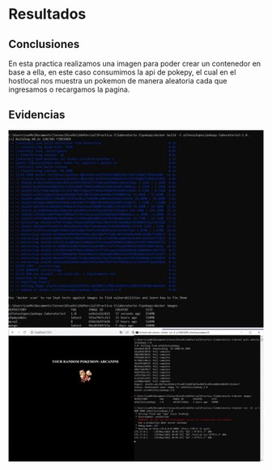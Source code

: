 # Resultados
## Conclusiones
En esta practica realizamos una imagen para poder crear un contenedor en base a ella, en este caso consumimos la api de pokepy, el cual en el hostlocal nos muestra un pokemon de manera aleatoria cada que ingresamos o recargamos la pagina.
## Evidencias
![Image text](https://github.com/AlfonsoLoopez/DAS_Sistemas/blob/Practica-3_2doParcial/Ene-Jun-2022/alfonso-israel-lopez-garza/Practica-3/laboratorio-3/Laboratorio3_Img1.jpeg)
![Image text](https://github.com/AlfonsoLoopez/DAS_Sistemas/blob/Practica-3_2doParcial/Ene-Jun-2022/alfonso-israel-lopez-garza/Practica-3/laboratorio-3/Laboratorio3_Img2.jpeg)
